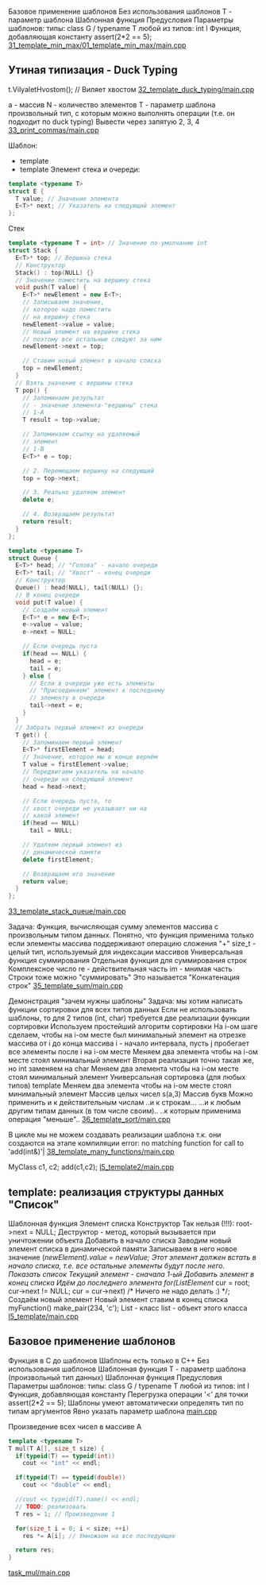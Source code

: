 <!-- doc.py -->
Базовое применение шаблонов
Без использования шаблонов
T - параметр шаблона
Шаблонная функция
Предусловия
Параметры шаблонов:
типы: class G / typename T
любой из типов: int I
Функция, добавляющая константу
assert(2*2 == 5);
[31_template_min_max/01_template_min_max/main.cpp](31_template_min_max/01_template_min_max/main.cpp)

Утиная типизация - Duck Typing
------------------------------
t.VilyaletHvostom(); // Виляет хвостом
[32_template_duck_typing/main.cpp](32_template_duck_typing/main.cpp)

a - массив
N - количество элементов
T - параметр шаблона
произвольный тип, с которым можно выполнять
операции (т.е. он подходит по duck typing)
Вывести через запятую
2, 3, 4
[33_print_commas/main.cpp](33_print_commas/main.cpp)

Шаблон:
* template <class T>
* template <typename T>
Элемент стека и очереди:
``` cpp
template <typename T>
struct E {
  T value; // Значение элемента
  E<T>* next; // Указатель на следующий элемент
};
```

Стек
``` cpp
template <typename T = int> // Значение по-умолчанию int
struct Stack {
  E<T>* top; // Вершина стека
  // Конструктор
  Stack() : top(NULL) {}
  // Значение поместить на вершину стека
  void push(T value) {
    E<T>* newElement = new E<T>;
    // Записываем значение,
    // которое надо поместить
    // на вершину стека
    newElement->value = value;
    // Новый элемент на вершине стека
    // поэтому все остальные следуют за ним
    newElement->next = top;

    // Ставим новый элемент в начало списка
    top = newElement;
  }
  // Взять значение с вершины стека
  T pop() {
    // Запоминаем результат
    // - значение элемента-"вершины" стека
    // 1-A
    T result = top->value;

    // Запоминаем ссылку на удаляемый
    // элемент
    // 1-B
    E<T>* e = top;

    // 2. Перемещаем вершину на следующий
    top = top->next;

    // 3. Реально удаляем элемент
    delete e;

    // 4. Возвращаем результат
    return result;
  }
};
```

``` cpp
template <typename T>
struct Queue {
  E<T>* head; // "Голова" - начало очереди
  E<T>* tail; // "Хвост" - конец очереди
  // Конструктор
  Queue() : head(NULL), tail(NULL) {};
  // В конец очереди
  void put(T value) {
    // Создаём новый элемент
    E<T>* e = new E<T>;
    e->value = value;
    e->next = NULL;

    // Если очередь пуста
    if(head == NULL) {
      head = e;
      tail = e;
    } else {
      // Если в очереди уже есть элементы
      // "Присоединяем" элемент к последнему
      // элементу в очереди
      tail->next = e;
    }
  }
  // Забрать первый элемент из очереди
  T get() {
    // Запоминаем первый элемент
    E<T>* firstElement = head;
    // Значение, которое мы в конце вернём
    T value = firstElement->value;
    // Передвигаем указатель на начало
    // очереди на следующий элемент
    head = head->next;

    // Если очередь пуста, то
    // хвост очереди не указывает ни на
    // какой элемент
    if(head == NULL)
      tail = NULL;

    // Удаляем первый элемент из
    // динамической памяти
    delete firstElement;

    // Возвращаем его значение
    return value;
  }
};
```

[33_template_stack_queue/main.cpp](33_template_stack_queue/main.cpp)

Задача:
Функция, вычисляющая сумму элементов
массива с произвольным типом данных.
Понятно, что функция применима только если
элементы массива поддерживают операцию
сложения "+"
size_t - целый тип, используемый для индексации массивов
Универсальная функция суммирования
Отдельная функция для суммирования строк
Комплексное число
re - действительная часть
im - мнимая часть
Строки тоже можно "суммировать"
Это называется "Конкатенация строк"
[35_template_sum/main.cpp](35_template_sum/main.cpp)

Демонстрация "зачем нужны шаблоны"
Задача: мы хотим написать функции сортировки для всех типов данных
Если не использовать шаблоны,
то для 2 типов (int, сhar) требуется две реализации
функции сортировки
Используем простейший алгоритм сортировки
На i-ом шаге сделаем, чтобы на i-ом месте
был минимальный элемент на отрезке массива от i до конца массива
i - начало интервала, пусть j пробегает все элементы после i
на i-ом месте
Меняем два элемента
чтобы на i-ом месте стоял минимальный
элемент
Вторая реализация точно такая же, но int заменяем на char
Меняем два элемента
чтобы на i-ом месте стоял минимальный
элемент
Универсальная сортировка (для любых типов)
template <class T>
Меняем два элемента
чтобы на i-ом месте стоял минимальный
элемент
Массив целых чисел
s<int>(a,3)
Массив букв
Можно применить и к действительным числам
..и к строкам...
...и к любым другим типам данных (в том числе своим)..
..к которым применима операция "меньше"..
[36_template_sort/main.cpp](36_template_sort/main.cpp)

В цикле мы не можем создавать реализации шаблона
т.к. они создаются на этапе компиляции
error: no matching function for call to 'add(int&)'|
[38_template_many_functions/main.cpp](38_template_many_functions/main.cpp)

MyClass c1, c2;
add<MyClass>(c1,c2);
[l5_template2/main.cpp](l5_template2/main.cpp)

template: реализация структуры данных "Список"
----------------------------------------------
Шаблонная функция
Элемент списка
Конструктор
Так нельзя (!!!):
root->next = NULL;
Деструктор - метод, который вызывается при
уничтожении объекта
Добавить в начало списка
Заводим новый элемент списка в динамической памяти
Записываем в него новое значение
(*newElement).value = newValue;
Этот элемент должен встать в начало списка,
т.е. все остальные элементы будут после него.
Показать список
Текущий элемент - сначала 1-ый
Добавить элемент в конец списка
Идём до последнего элемента
for(ListElement* cur = root;
cur->next != NULL; cur = cur->next)
/* Ничего не надо делать :) */;
Создаём новый элемент
Новый элемент ставим в конец списка
myFunction<double>()
make_pair(234, 'c');
List - класс
list - объект этого класса
[l5_template/main.cpp](l5_template/main.cpp)

Базовое применение шаблонов
---------------------------
Функция в C до шаблонов
Шаблоны есть только в C++
Без использования шаблонов
Шаблонная функция
T - параметр шаблона (произвольный тип данных)
Шаблонная функция
Предусловия
Параметры шаблонов:
типы: class G / typename T
любой из типов: int I
Функция, добавляющая константу
Перегрузка операции '<' для точки
assert(2*2 == 5);
Шаблоны умеют автоматически определять
тип по типам аргументов
Явно указать параметр шаблона
[main.cpp](main.cpp)

Произведение всех чисел
в массиве A
``` cpp
template <typename T>
T mul(T A[], size_t size) {
  if(typeid(T) == typeid(int))
    cout << "int" << endl;

  if(typeid(T) == typeid(double))
    cout << "double" << endl;

  //cout << typeid(T).name() << endl;
  // TODO: реализовать
  T res = 1; // Произведение 1

  for(size_t i = 0; i < size; ++i)
    res *= A[i]; // Умножаем на все последующие

  return res;
}
```

[task_mul/main.cpp](task_mul/main.cpp)

